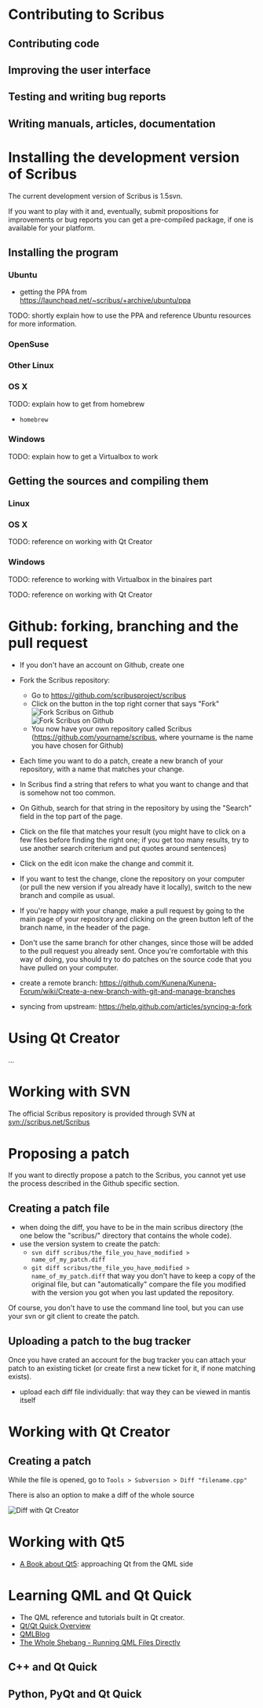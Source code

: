 # Contributing to Scribus

## Contributing code

## Improving the user interface

## Testing and writing bug reports

## Writing manuals, articles, documentation


# Installing the development version of Scribus

The current development version of Scribus is 1.5svn.

If you want to play with it and, eventually, submit propositions for improvements or bug reports you can get a pre-compiled package, if one is available for your platform.

## Installing the program

### Ubuntu

- getting the PPA from <https://launchpad.net/~scribus/+archive/ubuntu/ppa>

TODO: shortly explain how to use the PPA and reference Ubuntu resources for more information.

### OpenSuse

### Other Linux

### OS X

TODO: explain how to get from homebrew

- `homebrew`

### Windows

TODO: explain how to get a Virtualbox to work

## Getting the sources and compiling them

### Linux

### OS X

TODO: reference on working with Qt Creator

### Windows

TODO: reference to working with Virtualbox in the binaires part

TODO: reference on working with Qt Creator


# Github: forking, branching and the pull request

- If you don't have an account on Github, create one
- Fork the Scribus repository:
    - Go to https://github.com/scribusproject/scribus
    - Click on the button in the top right corner that says "Fork"  
      ![Fork Scribus on Github](images/github_-_fork.png)  
      ![Fork Scribus on Github](images/github_-_forking.gif)
    - You now have your own repository called Scribus (https://github.com/yourname/scribus, where yourname is the name you have chosen for Github)
- Each time you want to do a patch, create a new branch of your repository, with a name that matches your change.
- In Scribus find a string that refers to what you want to change and that is somehow not too common.
- On Github, search for that string in the repository by using the "Search" field in the top part of the page.
- Click on the file that matches your result (you might have to click on a few files before finding the right one; if you get too many results, try to use another search criterium and put quotes around sentences)
- Click on the edit icon make the change and commit it.
- If you want to test the change, clone the repository on your computer (or pull the new version if you already have it locally), switch to the new branch and compile as usual.
- If you're happy with your change, make a pull request by going to the main page of your repository and clicking on the green button left of the branch name, in the header of the page.
- Don't use the same branch for other changes, since those will be added to the pull request you already sent.
Once you're comfortable with this way of doing, you should try to do patches on the source code that you have pulled on your computer.

- create a remote branch: https://github.com/Kunena/Kunena-Forum/wiki/Create-a-new-branch-with-git-and-manage-branches
- syncing from upstream: https://help.github.com/articles/syncing-a-fork

# Using Qt Creator
...

# Working with SVN

The official Scribus repository is provided through SVN at <svn://scribus.net/Scribus>

# Proposing a patch

If you want to directly propose a patch to the Scribus, you cannot yet use the process described in the Github specific section.

## Creating a patch file

- when doing the diff, you have to be in the main scribus directory (the one below the "scribus/" directory that contains the whole code).
- use the version system to create the patch:
  - `svn diff scribus/the_file_you_have_modified > name_of_my_patch.diff`
  - `git diff scribus/the_file_you_have_modified > name_of_my_patch.diff`
  that way you don't have to keep a copy of the original file, but can "automatically" compare the file you modified with the version you got when you last updated the repository.

Of course, you don't have to use the command line tool, but you can use your svn or git client to create the patch.

## Uploading a patch to the bug tracker

Once you have crated an account for the bug tracker you can attach your patch to an existing ticket (or create first a new ticket for it, if none matching exists).

- upload each diff file individually: that way they can be viewed in mantis itself

# Working with Qt Creator

## Creating a patch

While the file is opened, go to `Tools > Subversion > Diff "filename.cpp"`

There is also an option to make a diff of the whole source

![Diff with Qt Creator](images/qtcreator_diff.png)


# Working with Qt5

- [A Book about Qt5](http://qmlbook.org/): approaching Qt from the QML side

# Learning QML and Qt Quick

- The QML reference and tutorials built in Qt creator.
- [Qt/Qt Quick Overview](http://en.wikibooks.org/wiki/Qt/Qt_Quick_Overview)
- [QMLBlog](http://qmlbook.org/blog/index.html)
- [The Whole Shebang - Running QML Files Directly](http://www.ics.com/blog/whole-shebang-running-qml-files-directly?utm_medium=social+media&utm_source=social+media&utm_content=whole-shebang-running-qml-files-directly&utm_campaign=June+2014+Social+Media#.U-KhAHUci03)

## C++ and Qt Quick

## Python, PyQt and Qt Quick
